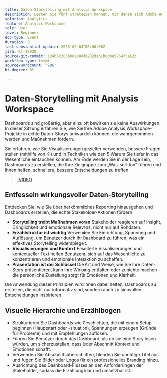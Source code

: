 ```yaml
---
title: Daten-Storytelling mit Analysis Workspace
description: Lernen Sie fünf Strategien kennen, mit denen sich Adobe Analysis Workspace-Dashboards in überzeugende Datengeschichten verwandeln lassen, die Auswirkungen, insight und Maßnahmen von Stakeholdern fördern.
solution: Analytics
feature: Analysis Workspace
role: User
level: Beginner
doc-type: Event
duration: 0
last-substantial-update: 2025-09-04T00:00:00Z
jira: KT-18820
source-git-commit: 124b52203b98a80dd9202dab1b0dbe575475a52b
workflow-type: tm+mt
source-wordcount: '296'
ht-degree: 0%

---
```



# Daten-Storytelling mit Analysis Workspace

Dashboards sind großartig, aber allzu oft bewirken sie keine Auswirkungen. In dieser Sitzung erfahren Sie, wie Sie Ihre Adobe Analysis Workspace-Projekte in echte Daten-Storys umwandeln können, die wahrgenommen werden und Maßnahmen fördern.

Sie erfahren, wie Sie Visualisierungen gezielter verwenden, bessere Fragen stellen (mithilfe von KI) und in Techniken wie den 5 Warum Sie tiefer in das Wesentliche eintauchen können. Am Ende werden Sie in der Lage sein, Dashboards zu erstellen, die Ihre Zielgruppe zum „Was-soll-tun“ führen und ihnen helfen, schnellere, bessere Entscheidungen zu treffen.

>[!VIDEO](https://video.tv.adobe.com/v/3471116/?learn=on&enablevpops)


## Entfesseln wirkungsvoller Daten-Storytelling

Entdecken Sie, wie Sie über herkömmliches Reporting hinausgehen und Dashboards erstellen, die echte Stakeholder-Aktionen fördern.

* **Storytelling treibt Maßnahmen voran** Stakeholder reagieren auf insight, Dringlichkeit und emotionale Relevanz, nicht nur auf Rohdaten.
* **Erzählstruktur ist wichtig** Verwenden Sie Einrichtung, Spannung und Auflösung, um Benutzer durch Ihr Dashboard zu führen, was ein effektives Storytelling widerspiegelt.
* **Visualisierungen und Kontext** Erweiterte Visualisierungen und kontextueller Text helfen Benutzern, sich auf das Wesentliche zu konzentrieren und emotionale Interaktion zu schaffen.
* **Präsentation ist der Schlüssel** Die Art und Weise, wie Sie Ihre Daten-Story präsentieren, kann ihre Wirkung entfalten oder zunichte machen - die persönliche Zustellung sorgt für Emotionen und Klarheit.

Die Anwendung dieser Prinzipien wird Ihnen dabei helfen, Dashboards zu erstellen, die nicht nur informativ sind, sondern auch zu sinnvollen Entscheidungen inspirieren.

## Visuelle Hierarchie und Erzählbogen

* Strukturieren Sie Dashboards wie Geschichten, die mit einem Setup beginnen (Hauptstart oder -situation), Spannungen erzeugen (Gründe für Probleme) und mit Empfehlungen auflösen.
* Führen Sie Benutzer durch das Dashboard, als ob sie eine Story lesen würden, um sicherzustellen, dass jeder Abschnitt Kontext und Emotionen schafft.
* Verwenden Sie Abschnittsüberschriften, blenden Sie unnötige Titel aus und fügen Sie Bilder oder Logos für ein professionelles Branding hinzu.
* Ausrichtung des Dashboard-Flusses an den Anforderungen der Stakeholder, sodass die Erzählung klar und umsetzbar ist.